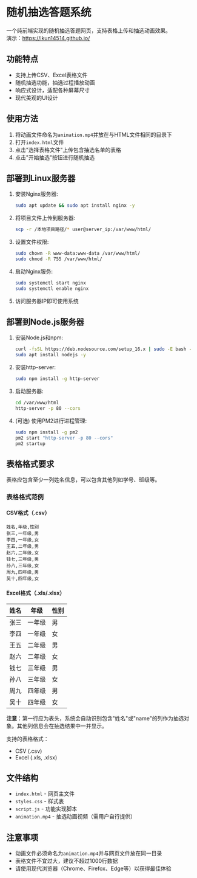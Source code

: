 # 随机抽选答题系统

一个纯前端实现的随机抽选答题网页，支持表格上传和抽选动画效果。  
演示：https://ikun14514.github.io/

## 功能特点
- 支持上传CSV、Excel表格文件
- 随机抽选功能，抽选过程播放动画
- 响应式设计，适配各种屏幕尺寸
- 现代美观的UI设计

## 使用方法
1. 将动画文件命名为`animation.mp4`并放在与HTML文件相同的目录下
2. 打开`index.html`文件
3. 点击"选择表格文件"上传包含抽选名单的表格
4. 点击"开始抽选"按钮进行随机抽选

## 部署到Linux服务器
1. 安装Nginx服务器:
   ```bash
   sudo apt update && sudo apt install nginx -y
   ```
2. 将项目文件上传到服务器:
   ```bash
   scp -r /本地项目路径/* user@server_ip:/var/www/html/
   ```
3. 设置文件权限:
   ```bash
   sudo chown -R www-data:www-data /var/www/html/
   sudo chmod -R 755 /var/www/html/
   ```
4. 启动Nginx服务:
   ```bash
   sudo systemctl start nginx
   sudo systemctl enable nginx
   ```
5. 访问服务器IP即可使用系统

## 部署到Node.js服务器
1. 安装Node.js和npm:
   ```bash
   curl -fsSL https://deb.nodesource.com/setup_16.x | sudo -E bash -
   sudo apt install nodejs -y
   ```
2. 安装http-server:
   ```bash
   sudo npm install -g http-server
   ```
3. 启动服务器:
   ```bash
   cd /var/www/html
   http-server -p 80 --cors
   ```
4. (可选) 使用PM2进行进程管理:
   ```bash
   sudo npm install -g pm2
   pm2 start "http-server -p 80 --cors"
   pm2 startup
   ```

## 表格格式要求
表格应包含至少一列姓名信息，可以包含其他列如学号、班级等。

### 表格格式范例

#### CSV格式（.csv）
```csv
姓名,年级,性别
张三,一年级,男
李四,一年级,女
王五,二年级,男
赵六,二年级,女
钱七,三年级,男
孙八,三年级,女
周九,四年级,男
吴十,四年级,女
```

#### Excel格式（.xls/.xlsx）
| 姓名 | 年级 | 性别 |
|------|------|------|
| 张三 | 一年级 | 男 |
| 李四 | 一年级 | 女 |
| 王五 | 二年级 | 男 |
| 赵六 | 二年级 | 女 |
| 钱七 | 三年级 | 男 |
| 孙八 | 三年级 | 女 |
| 周九 | 四年级 | 男 |
| 吴十 | 四年级 | 女 |

**注意**：第一行应为表头，系统会自动识别包含"姓名"或"name"的列作为抽选对象。其他列信息会在抽选结果中一并显示。

支持的表格格式：
- CSV (.csv)
- Excel (.xls, .xlsx)

## 文件结构
- `index.html` - 网页主文件
- `styles.css` - 样式表
- `script.js` - 功能实现脚本
- `animation.mp4` - 抽选动画视频（需用户自行提供）

## 注意事项
- 动画文件必须命名为`animation.mp4`并与网页文件放在同一目录
- 表格文件不宜过大，建议不超过1000行数据
- 请使用现代浏览器（Chrome、Firefox、Edge等）以获得最佳体验
